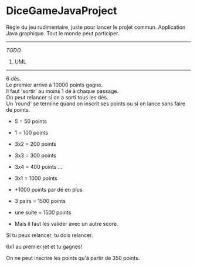 DiceGameJavaProject
===================

Règle du jeu rudimentaire, juste pour lancer le projet commun. Application Java graphique. Tout le monde peut participer.  

---

*TODO*  
1. UML  

---

6 dés.  
Le premier arrivé à 10000 points gagne.  
Il faut 'sortir' au moins 1 dé à chaque passage.  
On peut relancer si on a sorti tous les dés.  
Un 'round' se termine quand on inscrit ses points ou si on lance sans faire de points.  

* 5 = 50 points
* 1 = 100 points
* 3x2 = 200 points
* 3x3 = 300 points
* 3x4 = 400 points
...
* 3x1 = 1000 points
* +1000 points par dé en plus
  
* 3 pairs = 1500  points
* une suite = 1500 points
* Mais il faut les valider avec un autre score.  
  
Si tu peux relancer, tu dois relancer.

6x1 au premier jet et tu gagnes!

On ne peut inscrire les points qu'à partir de 350 points.
